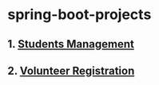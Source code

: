 # spring-boot-projects

## 1. <a href=https://github.com/d-david8/spring-boot-projects/blob/main/src/main/java/ro/ddavid8/springbootprojects/entityclassmapping/readme.md> Students Management</a>

## 2. <a href=https://github.com/d-david8/spring-boot-projects/blob/main/src/main/java/ro/ddavid8/springbootprojects/volunteerregistration/readme.md> Volunteer Registration</a>